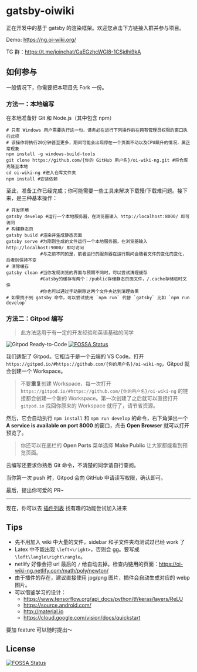 # gatsby-oiwiki

正在开发中的基于 gatsby 的渲染框架。欢迎您点击下方链接入群并参与项目。

Demo: https://ng.oi-wiki.org/

TG 群：https://t.me/joinchat/GaEGzhcWGl8-1CSjdhi9kA

## 如何参与

一般情况下，你需要把本项目先 Fork 一份。

### 方法一：本地编写

在本地准备好 Git 和 Node.js（其中包含 npm）

```shell
# 只有 Windows 用户需要执行这一句，请务必在进行下列操作前在拥有管理员权限的窗口执行此项
# 该操作将执行20分钟甚至更多，期间可能会出现停在一个页面不动以及CPU飙升的情况，属正常现象
npm install -g windows-build-tools
git clone https://github.com/{你的 GitHub 用户名}/oi-wiki-ng.git #将仓库克隆至本地
cd oi-wiki-ng #进入仓库文件夹
npm install #安装依赖
```

至此，准备工作已经完成；你可能需要一些工具来解决下载慢/下载难问题。接下来，是三种基本操作：

```shell
# 开发环境
gatsby develop #运行一个本地服务器，在浏览器输入 http://localhost:8000/ 即可访问
# 构建静态页
gatsby build #渲染并生成静态页面
gatsby serve #为刚刚生成的文件运行一个本地服务器，在浏览器输入 http://localhost:9000/ 即可访问
             #与之前不同的是，前者运行的服务器在运行期间会随着文件的变化而变化，后者则保持不变
# 清除缓存
gatsby clean #当你发现浏览的界面与预期不同时，可以尝试清理缓存
             #Gatsby的缓存有两个：/public存储静态页面文件，/.cache存储临时文件
             #你也可以通过手动删除这两个文件夹达到清理效果
# 如果找不到 gatsby 命令，可以尝试使用 `npm run` 代替 `gatsby` 比如 `npm run develop`
```

### 方法二：Gitpod 编写

> 此方法适用于有一定的开发经验和英语基础的同学

![Gitpod Ready-to-Code](https://img.shields.io/badge/Gitpod-Ready--to--Code-blue?logo=gitpod)
[![FOSSA Status](https://app.fossa.io/api/projects/git%2Bgithub.com%2FIr1d%2Foi-wiki-ng.svg?type=shield)](https://app.fossa.io/projects/git%2Bgithub.com%2FIr1d%2Foi-wiki-ng?ref=badge_shield)


我们适配了 Gitpod。它相当于是一个云端的 VS Code。打开 `https://gitpod.io/#https://github.com/{你的用户名}/oi-wiki-ng`，Gitpod 就会创建一个 Workspace。

> 不要**重复**创建 Workspace，每一次打开 `https://gitpod.io/#https://github.com/{你的用户名}/oi-wiki-ng` 的链接都会创建一个新的 Workspace。第一次创建了之后就可以直接打开 `gitpod.io` 找回你原来的 Workspace 就行了，请节省资源。

然后，它会自动执行 `npm install` 和 `npm run develop` 的命令，右下角弹出一个 **A service is available on port 8000** 的窗口，点击 **Open Browser** 就可以打开预览了。

> 你还可以在底栏的 **Open Ports** 菜单选择 **Make Public** 让大家都能看到预览页面。

云编写还要求你熟悉 Git 命令，不清楚的同学请自行查阅。

当你第一次 push 时，Gitpod 会向 GitHub 申请读写权限，确认即可。

最后，提出你可爱的 PR~

------

现在，你可以去 [插件列表](https://www.gatsbyjs.org/plugins/) 找有趣的功能尝试加入进来

## Tips

- 先不用加入 wiki 中大量的文件，sidebar 和子文件夹均测试过已经 work 了
- Latex 中不能出现 `\left<\right>`，否则会 gg。要写成`\left\langle\right\rangle`。
- netlify 好像会把 url 最后的 `/` 给自动去掉。检查内链用的页面：https://oi-wiki-ng.netlify.com/math/poly/newton/
- 由于插件的存在，建议直接使用 jpg/png 图片，插件会自动生成对应的 webp 图片。
- 可以借鉴学习的设计：
  - https://www.tensorflow.org/api_docs/python/tf/keras/layers/ReLU
  - https://source.android.com/
  - http://material.io
  - https://cloud.google.com/vision/docs/quickstart

要加 feature 可以随时提出～


## License
[![FOSSA Status](https://app.fossa.io/api/projects/git%2Bgithub.com%2FIr1d%2Foi-wiki-ng.svg?type=large)](https://app.fossa.io/projects/git%2Bgithub.com%2FIr1d%2Foi-wiki-ng?ref=badge_large)
